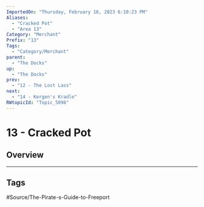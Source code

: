 ```yaml
---
ImportedOn: "Thursday, February 16, 2023 6:10:23 PM"
Aliases:
  - "Cracked Pot"
  - "Area 13"
Category: "Merchant"
Prefix: "13"
Tags:
  - "Category/Merchant"
parent:
  - "The Docks"
up:
  - "The Docks"
prev:
  - "12 - The Lost Lass"
next:
  - "14 - Kergen's Kradle"
RWtopicId: "Topic_5098"
---
```

# 13 - Cracked Pot
## Overview

---
## Tags
#Source/The-Pirate-s-Guide-to-Freeport

